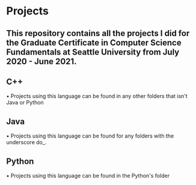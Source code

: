 # Projects
## This repository contains all the projects I did for the Graduate Certificate in Computer Science Fundamentals at Seattle University from July 2020 - June 2021. 
## C++
• Projects using this language can be found in any other folders that isn't Java or Python
## Java
• Projects using this language can be found for any folders with the underscore do_.
## Python
• Projects using this language can be found in the Python's folder
